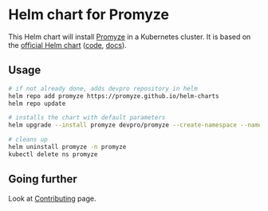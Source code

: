 # Helm chart for Promyze

This Helm chart will install [Promyze](https://www.promyze.com/) in a Kubernetes cluster.
It is based on the [official Helm chart](https://promyze.github.io/helm-charts/) ([code](https://github.com/promyze/helm-charts),
[docs](https://docs.promyze.com/on-premise-version/install-the-self-hosted-version)).

## Usage

```bash
# if not already done, adds devpro repository in helm
helm repo add promyze https://promyze.github.io/helm-charts
helm repo update

# installs the chart with default parameters
helm upgrade --install promyze devpro/promyze --create-namespace --namespace promyze

# cleans up
helm uninstall promyze -n promyze
kubectl delete ns promyze
```

## Going further

Look at [Contributing](CONTRIBUTING.md) page.

